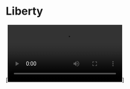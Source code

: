 # Liberty
[![Watch the video](https://github.com/JaySokirko/Liberty/blob/master/device-2021-02-28-210817.mp4)]
